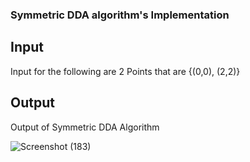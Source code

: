 ### Symmetric DDA algorithm's Implementation

## Input
Input for the following are 2 Points that are {(0,0), (2,2)}

## Output
Output of Symmetric DDA Algorithm

![Screenshot (183)](https://github.com/priyankkmt/Visualizer/assets/149180584/e0e4ee9f-6d76-4274-9018-1b06f8302ba5)
